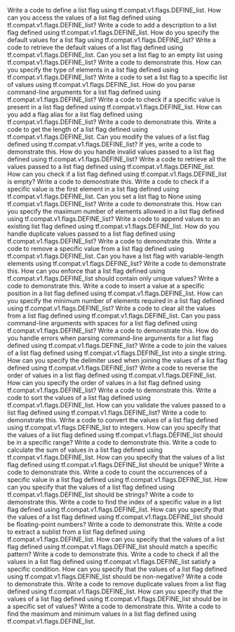 Write a code to define a list flag using tf.compat.v1.flags.DEFINE_list.
How can you access the values of a list flag defined using tf.compat.v1.flags.DEFINE_list?
Write a code to add a description to a list flag defined using tf.compat.v1.flags.DEFINE_list.
How do you specify the default values for a list flag using tf.compat.v1.flags.DEFINE_list?
Write a code to retrieve the default values of a list flag defined using tf.compat.v1.flags.DEFINE_list.
Can you set a list flag to an empty list using tf.compat.v1.flags.DEFINE_list? Write a code to demonstrate this.
How can you specify the type of elements in a list flag defined using tf.compat.v1.flags.DEFINE_list?
Write a code to set a list flag to a specific list of values using tf.compat.v1.flags.DEFINE_list.
How do you parse command-line arguments for a list flag defined using tf.compat.v1.flags.DEFINE_list?
Write a code to check if a specific value is present in a list flag defined using tf.compat.v1.flags.DEFINE_list.
How can you add a flag alias for a list flag defined using tf.compat.v1.flags.DEFINE_list? Write a code to demonstrate this.
Write a code to get the length of a list flag defined using tf.compat.v1.flags.DEFINE_list.
Can you modify the values of a list flag defined using tf.compat.v1.flags.DEFINE_list? If yes, write a code to demonstrate this.
How do you handle invalid values passed to a list flag defined using tf.compat.v1.flags.DEFINE_list?
Write a code to retrieve all the values passed to a list flag defined using tf.compat.v1.flags.DEFINE_list.
How can you check if a list flag defined using tf.compat.v1.flags.DEFINE_list is empty? Write a code to demonstrate this.
Write a code to check if a specific value is the first element in a list flag defined using tf.compat.v1.flags.DEFINE_list.
Can you set a list flag to None using tf.compat.v1.flags.DEFINE_list? Write a code to demonstrate this.
How can you specify the maximum number of elements allowed in a list flag defined using tf.compat.v1.flags.DEFINE_list?
Write a code to append values to an existing list flag defined using tf.compat.v1.flags.DEFINE_list.
How do you handle duplicate values passed to a list flag defined using tf.compat.v1.flags.DEFINE_list? Write a code to demonstrate this.
Write a code to remove a specific value from a list flag defined using tf.compat.v1.flags.DEFINE_list.
Can you have a list flag with variable-length elements using tf.compat.v1.flags.DEFINE_list? Write a code to demonstrate this.
How can you enforce that a list flag defined using tf.compat.v1.flags.DEFINE_list should contain only unique values? Write a code to demonstrate this.
Write a code to insert a value at a specific position in a list flag defined using tf.compat.v1.flags.DEFINE_list.
How can you specify the minimum number of elements required in a list flag defined using tf.compat.v1.flags.DEFINE_list?
Write a code to clear all the values from a list flag defined using tf.compat.v1.flags.DEFINE_list.
Can you pass command-line arguments with spaces for a list flag defined using tf.compat.v1.flags.DEFINE_list? Write a code to demonstrate this.
How do you handle errors when parsing command-line arguments for a list flag defined using tf.compat.v1.flags.DEFINE_list?
Write a code to join the values of a list flag defined using tf.compat.v1.flags.DEFINE_list into a single string.
How can you specify the delimiter used when joining the values of a list flag defined using tf.compat.v1.flags.DEFINE_list?
Write a code to reverse the order of values in a list flag defined using tf.compat.v1.flags.DEFINE_list.
How can you specify the order of values in a list flag defined using tf.compat.v1.flags.DEFINE_list? Write a code to demonstrate this.
Write a code to sort the values of a list flag defined using tf.compat.v1.flags.DEFINE_list.
How can you validate the values passed to a list flag defined using tf.compat.v1.flags.DEFINE_list? Write a code to demonstrate this.
Write a code to convert the values of a list flag defined using tf.compat.v1.flags.DEFINE_list to integers.
How can you specify that the values of a list flag defined using tf.compat.v1.flags.DEFINE_list should be in a specific range? Write a code to demonstrate this.
Write a code to calculate the sum of values in a list flag defined using tf.compat.v1.flags.DEFINE_list.
How can you specify that the values of a list flag defined using tf.compat.v1.flags.DEFINE_list should be unique? Write a code to demonstrate this.
Write a code to count the occurrences of a specific value in a list flag defined using tf.compat.v1.flags.DEFINE_list.
How can you specify that the values of a list flag defined using tf.compat.v1.flags.DEFINE_list should be strings? Write a code to demonstrate this.
Write a code to find the index of a specific value in a list flag defined using tf.compat.v1.flags.DEFINE_list.
How can you specify that the values of a list flag defined using tf.compat.v1.flags.DEFINE_list should be floating-point numbers? Write a code to demonstrate this.
Write a code to extract a sublist from a list flag defined using tf.compat.v1.flags.DEFINE_list.
How can you specify that the values of a list flag defined using tf.compat.v1.flags.DEFINE_list should match a specific pattern? Write a code to demonstrate this.
Write a code to check if all the values in a list flag defined using tf.compat.v1.flags.DEFINE_list satisfy a specific condition.
How can you specify that the values of a list flag defined using tf.compat.v1.flags.DEFINE_list should be non-negative? Write a code to demonstrate this.
Write a code to remove duplicate values from a list flag defined using tf.compat.v1.flags.DEFINE_list.
How can you specify that the values of a list flag defined using tf.compat.v1.flags.DEFINE_list should be in a specific set of values? Write a code to demonstrate this.
Write a code to find the maximum and minimum values in a list flag defined using tf.compat.v1.flags.DEFINE_list.
